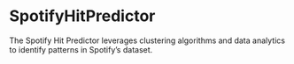 # SpotifyHitPredictor
The Spotify Hit Predictor leverages clustering algorithms and data analytics to identify patterns in Spotify’s dataset.
